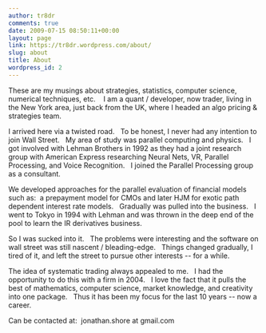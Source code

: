 ```yaml
---
author: tr8dr
comments: true
date: 2009-07-15 08:50:11+00:00
layout: page
link: https://tr8dr.wordpress.com/about/
slug: about
title: About
wordpress_id: 2
---
```


These are my musings about strategies, statistics, computer science, numerical techniques, etc.    I am a quant / developer, now trader, living in the New York area, just back from the UK, where I headed an algo pricing & strategies team.

I arrived here via a twisted road.   To be honest, I never had any intention to join Wall Street.   My area of study was parallel computing and physics.   I got involved with Lehman Brothers in 1992 as they had a joint research group with American Express researching Neural Nets, VR, Parallel Processing, and Voice Recognition.   I joined the Parallel Processing group as a consultant.

We developed approaches for the parallel evaluation of financial models such as:  a prepayment model for CMOs and later HJM for exotic path dependent interest rate models.   Gradually was pulled into the business.   I went to Tokyo in 1994 with Lehman and was thrown in the deep end of the pool to learn the IR derivatives business.

So I was sucked into it.   The problems were interesting and the software on wall street was still nascent / bleading-edge.   Things changed gradually, I tired of it, and left the street to pursue other interests -- for a while.

The idea of systematic trading always appealed to me.   I had the opportunity to do this with a firm in 2004.   I love the fact that it pulls the best of mathematics, computer science, market knowledge, and creativity into one package.   Thus it has been my focus for the last 10 years -- now a career.

Can be contacted at:  jonathan.shore at gmail.com
